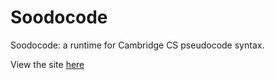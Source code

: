 # Soodocode

Soodocode: a runtime for Cambridge CS pseudocode syntax.

View the site [here](https://balam314.github.io/soodocode)